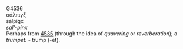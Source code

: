 <body>
  <p>G4536<br>  σάλπιγξ  <br> salpigx  <br><i>sal‘-pinx </i><br>Perhaps from <a href="g4535.htm">4535</a> (through the idea of <i>quavering</i> or <i>reverberation</i>); a <i>trumpet:</i> - trump (-et).<br></p>
 </body>